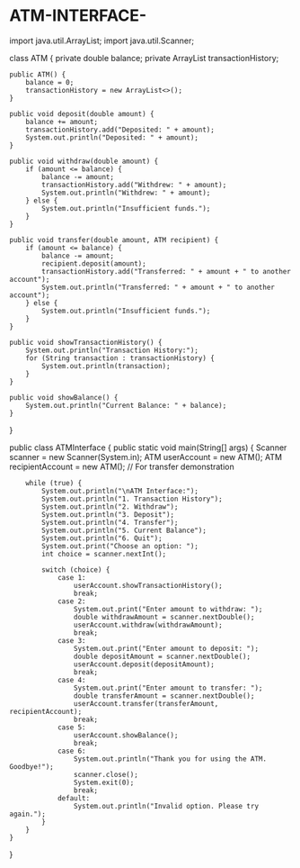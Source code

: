 # ATM-INTERFACE-
import java.util.ArrayList;
import java.util.Scanner;

class ATM {
    private double balance;
    private ArrayList<String> transactionHistory;

    public ATM() {
        balance = 0;
        transactionHistory = new ArrayList<>();
    }

    public void deposit(double amount) {
        balance += amount;
        transactionHistory.add("Deposited: " + amount);
        System.out.println("Deposited: " + amount);
    }

    public void withdraw(double amount) {
        if (amount <= balance) {
            balance -= amount;
            transactionHistory.add("Withdrew: " + amount);
            System.out.println("Withdrew: " + amount);
        } else {
            System.out.println("Insufficient funds.");
        }
    }

    public void transfer(double amount, ATM recipient) {
        if (amount <= balance) {
            balance -= amount;
            recipient.deposit(amount);
            transactionHistory.add("Transferred: " + amount + " to another account");
            System.out.println("Transferred: " + amount + " to another account");
        } else {
            System.out.println("Insufficient funds.");
        }
    }

    public void showTransactionHistory() {
        System.out.println("Transaction History:");
        for (String transaction : transactionHistory) {
            System.out.println(transaction);
        }
    }

    public void showBalance() {
        System.out.println("Current Balance: " + balance);
    }
}

public class ATMInterface {
    public static void main(String[] args) {
        Scanner scanner = new Scanner(System.in);
        ATM userAccount = new ATM();
        ATM recipientAccount = new ATM(); // For transfer demonstration

        while (true) {
            System.out.println("\nATM Interface:");
            System.out.println("1. Transaction History");
            System.out.println("2. Withdraw");
            System.out.println("3. Deposit");
            System.out.println("4. Transfer");
            System.out.println("5. Current Balance");
            System.out.println("6. Quit");
            System.out.print("Choose an option: ");
            int choice = scanner.nextInt();

            switch (choice) {
                case 1:
                    userAccount.showTransactionHistory();
                    break;
                case 2:
                    System.out.print("Enter amount to withdraw: ");
                    double withdrawAmount = scanner.nextDouble();
                    userAccount.withdraw(withdrawAmount);
                    break;
                case 3:
                    System.out.print("Enter amount to deposit: ");
                    double depositAmount = scanner.nextDouble();
                    userAccount.deposit(depositAmount);
                    break;
                case 4:
                    System.out.print("Enter amount to transfer: ");
                    double transferAmount = scanner.nextDouble();
                    userAccount.transfer(transferAmount, recipientAccount);
                    break;
                case 5:
                    userAccount.showBalance();
                    break;
                case 6:
                    System.out.println("Thank you for using the ATM. Goodbye!");
                    scanner.close();
                    System.exit(0);
                    break;
                default:
                    System.out.println("Invalid option. Please try again.");
            }
        }
    }
}
